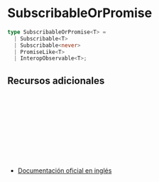 # SubscribableOrPromise

```typescript
type SubscribableOrPromise<T> =
  | Subscribable<T>
  | Subscribable<never>
  | PromiseLike<T>
  | InteropObservable<T>;
```

## Recursos adicionales

<a target="_blank" href="https://github.com/ReactiveX/rxjs/blob/6.5.5/src/internal/types.ts#L36-L37">
<svg>
  <use xlink:href="/assets/icons/source.svg#source-code"></use>
</svg>
</a>
</div>

- <a target="_blank" href="https://rxjs.dev/api/index/type-alias/SubscribableOrPromise">Documentación oficial en inglés</a>
